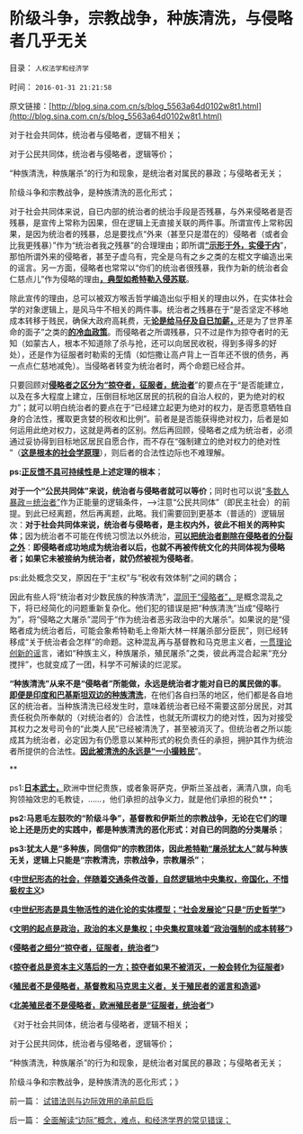# 阶级斗争，宗教战争，种族清洗，与侵略者几乎无关

目录： `人权法学和经济学` 

时间： `2016-01-31 21:21:58` 

原文链接：[http://blog.sina.com.cn/s/blog_5563a64d0102w8t1.html](http://blog.sina.com.cn/s/blog_5563a64d0102w8t1.html)

对于社会共同体，统治者与侵略者，逻辑不相关；

对于公民共同体，统治者与侵略者，逻辑等价；

“种族清洗，种族屠杀”的行为和现象，是统治者对属民的暴政；与侵略者无关；

阶级斗争和宗教战争，是种族清洗的恶化形式；

对于社会共同体来说，自已内部的统治者的统治手段是否残暴，与外来侵略者是否残暴，是宣传上常称为因果，但在逻辑上无直接关联的两件事。所谓宣传上常称因果，是因为统治者的残暴，总是要找点“外来（甚至只是潜在的）侵略者（或者会比我更残暴）”作为“统治者我之残暴”的合理理由；即所谓[**“示形于外，实侵于内**](../../../2015/2/26/总体党主义，最根本的纲领总是“示形于外，实侵于内”.md)”，那怕所谓外来的侵略者，甚至子虚乌有，完全是乌有之乡之类的左棍文字编造出来的谣言。另一方面，侵略者也常常以“你们的统治者很残暴，我作为新的统治者会仁慈点儿”作为侵略的理由[**，典型如希特勒入侵苏联**](../../../2009/12/12/德国不需要主动战争，精明的希特勒打了糊涂的帐.md)。

除此宣传的理由，总可以被双方喉舌哲学编造出似乎相关的理由以外，在实体社会学的对象逻辑上，是风马牛不相关的两件事。统治者之残暴在于“是否坚定不移地成本转移于贱民，确保大政府高耗费，无[**论是给马仔及自已加薪，**](../../../2015/6/18/“基层公务员加薪”是财政更大的（支出／损失／腐败）；.md)还是为了世界革命的面子”之类的[**的冷血政策**](../../../2015/1/15/侵略或奴役，社会主义的成本转移，可能对统治家个人有利.md)。而侵略者之所谓残暴，只不过是作为掠夺者时的无知（如蒙古人，根本不知道除了杀与抢，还可以向居民收税，得到多得多的好处），还是作为征服者时勒索的无情（如恺撒让高卢背上一百年还不很的债务，再一点点仁慈地减免）。当侵略者转变为统治者时，两个命题已经合并。

只要回顾对[**侵略者之区分为“掠夺者，征服者，统治者**](../../../2016/1/25/侵略者之细分“掠夺者，征服者，统治者”；.md)”的要点在于“是否能建立，以及在多大程度上建立，压倒目标地区居民的抗税的自治人权的，更为绝对的权力”；就可以明白统治者的要点在于“已经建立起更为绝对的权力，是否愿意牺牲自身的合法性，攫取更贪婪的税收和比例”。前者是是否能获得绝对权力，后者是如何运用此绝对权力，这就是两者的区别。然后再回顾，侵略者之成为统治者，必须通过妥协得到目标地区居民自愿合作，而不存在“强制建立的绝对权力的绝对性
”（[**这是根本的社会学原理**](http://blog.sina.com.cn/s/blog_5563a64d0102w6md.html)），则后者的合法性边际也不难理解。

**ps:[**正反馈不具可持续性**](../../../2014/1/14/研究“社会可持续性”的经济学，被剪刀差限定于“短缺原理”.md)是上述定理的根本**；

**对于一个“公民共同体”来说，统治者与侵略者就可以等价**；同时也可以说“[多数人暴政＝统治者”](../../../2012/6/11/愚民公害总是某一层次的统治者；.md)作为正能量的逻辑条件，——>注意“公民共同体”（即民主社会）的前提。到此已经离题，然后再离题，此略。我们需要回到更基本（普适的）逻辑层次：**对于社会共同体来说，统治者与侵略者，是主权内外，彼此不相关的两种实体**；因为统治者不可能在传统习惯法以外统治，[**可以把统治者剔除在侵略者的分裂之外**](../../../2016/1/26/征服者未必是统治者，掠夺者总是资本主义落后的一方；.md)：**即侵略者成功地成为统治者以后，也就不再被传统文化的共同体视为侵略者；如果它未被接纳为统治者，就仍然被视为侵略者**。

ps:此处概念交叉，原因在于“主权”与“税收有效体制”之间的耦合；

因此有些人将“统治者对少数民族的种族清洗”，[混同于“侵略者”，](../../../2014/1/18/自卫是对侵略的镇压，非暴力是对报复的替代.md)是概念混乱之下，将已经简化的问题重新复杂化。他们犯的错误是把“种族清洗”当成“侵略行为”，将“侵略之大屠杀”混同于“作为统治者恶劣政治中的大屠杀”。如果说的是“侵略者成为统治者后，可能会象希特勒毛上帝斯大林一样屠杀部分臣民”，则已经转移成“关于统治者会怎样”的命题。这种混乱再与基督教和马克思主义者，[一贯理论创新的谣](../../../2009/7/6/美国残酷屠杀印第安人的历史真相.md)言，诸如“种族主义，种族屠杀，殖民屠杀”之类，彼此再混合起来“充分搅拌”，也就变成了一团，科学不可解读的烂泥浆。

**“种族清洗”从来不是“侵略者”所能做，永远是统治者才能对自已的属民做的事**。[**即便是印度和巴基斯坦双边的种族清洗**](../../../2008/12/24/印度的信仰也同样太多了.md)，在他们各自扫荡的地区，他们都是各自地区的统治者。当种族清洗已经发生时，意味着统治者已经不需要这部分居民，对其责任税负所奉献的（对统治者的）合法性，也就无所谓权力的绝对性，因为对接受其权力之发号司令的“此类人民”已经被清洗了，甚至被消灭了。但统治者之所以能成其为统治者，必定因为有仍愿意以某种形式的税负责任的承担，拥护其作为统治者所提供的合法性。[**因此被清洗的永远是“一小撮贱民**](../../../2012/4/9/被残杀的亲人，被灭绝的人性.md)”。

**

ps1:[**日本武士，**](../../../2016/1/18/日本地理条件下武士分封的最优化，及日本历史的选择；.md)欧洲中世纪贵族，或者象哥萨克，伊斯兰圣战者，满清八旗，向毛狗领袖效忠的毛教徒，……，他们承担的战争义力，就是他们承担的税负**；

**ps2:马恩毛左鼓吹的“阶级斗争”，基督教和伊斯兰的宗教战争，无论在它们的理论上还是历史的实践中，都是种族清洗的恶化形式：对自已的同胞的分类屠杀**；

**ps3:犹太人是“多种族，同信仰”的宗教团体，因此[**希特勒“屠杀犹太人”**](../../../2011/8/26/基督教对民主、科学和市场经济的顽强抵抗.md)就与种族无关，逻辑上只能是“宗教清洗，宗教战争，宗教屠杀”**；

《[**中世纪形态的社会，伴随着交通条件改善，自然逻辑地中央集权，帝国化，不惜极权主义**](../../../2016/1/21/中世纪形态的社会(交通改善≈中央集权)，及中华帝国.md)》

《[**中世纪形态是具生物活性的进化论的实体模型；“社会发展论”只是“历史哲学”**](../../../2016/1/22/中国传统的中央集权，是“中世纪vs近代化政治”的里程碑.md)》

《[**文明的起点是政治，政治的本义是集权；中央集权意味着“政治强制的成本转移”**](../../../2016/1/23/（政治＝集权）区别于“中央集权”及“民主”的概念异同；.md)》

《[**侵略者之细分“掠夺者，征服者，统治者”**](../../../2016/1/25/侵略者之细分“掠夺者，征服者，统治者”；.md)》

《[**掠夺者总是资本主义落后的一方；**](../../../2016/1/26/征服者未必是统治者，掠夺者总是资本主义落后的一方；.md)[**掠夺者如果不被消灭，一般会转化为征服者**](../../../2016/1/26/征服者未必是统治者，掠夺者总是资本主义落后的一方；.md)》

《[**殖民者不是侵略者，基督教和马克思主义者，关于殖民者的谣言和造谣**](../../../2016/1/27/殖民者不是侵略者，围绕殖民者的进步谣言；.md)》

《[**北美殖民者不是侵略者，欧洲殖民者是“征服者，统治者”**](../../../2016/1/28/北美殖民者不是侵略者，欧洲殖民者是“征服者，统治者”；.md)》

《对于社会共同体，统治者与侵略者，逻辑不相关；

对于公民共同体，统治者与侵略者，逻辑等价；

“种族清洗，种族屠杀”的行为和现象，是统治者对属民的暴政；与侵略者无关；

阶级斗争和宗教战争，是种族清洗的恶化形式；》

前一篇： [试错法则与边际效用的承前启后](../../../2016/4/15/试错法则与边际效用的承前启后.md)

后一篇： [全面解读“边际”概念，难点，和经济学界的常见错误；](../../../2016/1/10/全面解读“边际”概念，难点，和经济学界的常见错误；.md)

